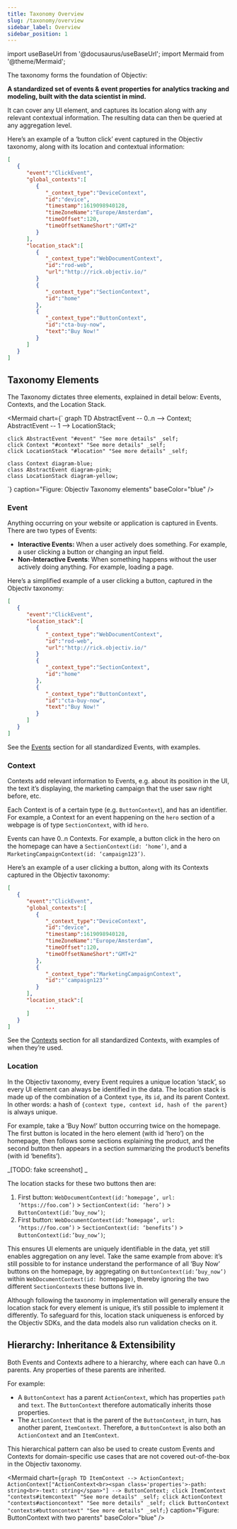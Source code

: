 ```yaml
---
title: Taxonomy Overview
slug: /taxonomy/overview
sidebar_label: Overview
sidebar_position: 1
---
```


import useBaseUrl from '@docusaurus/useBaseUrl';
import Mermaid from '@theme/Mermaid';

The taxonomy forms the foundation of Objectiv: 

**A standardized set of events & event properties for analytics tracking and modeling, built with the data scientist in mind.**

It can cover any UI element, and captures its location along with any relevant contextual information. The resulting data can then be queried at any aggregation level.

Here’s an example of a ‘button click’ event captured in the Objectiv taxonomy, along with its location and contextual information:

```json title="Example: Button click with context (shortened)"
[
   {
      "event":"ClickEvent",
      "global_contexts":[
         {
            "_context_type":"DeviceContext",
            "id":"device",
            "timestamp":1619098940128,
            "timeZoneName":"Europe/Amsterdam",
            "timeOffset":120,
            "timeOffsetNameShort":"GMT+2"
         }
      ],
      "location_stack":[
         {
            "_context_type":"WebDocumentContext",
            "id":"rod-web",
            "url":"http://rick.objectiv.io/"
         }
         {
            "_context_type":"SectionContext",
            "id":"home"
         },
         {
            "_context_type":"ButtonContext",
            "id":"cta-buy-now",
            "text":"Buy Now!"
         }
      ]
   }
]
```

## Taxonomy Elements
The Taxonomy dictates three elements, explained in detail below: Events, Contexts, and the Location Stack.

<Mermaid chart={`
	graph TD
		AbstractEvent -- 0..n --> Context;
		AbstractEvent -- 1 --> LocationStack;
    
    click AbstractEvent "#event" "See more details" _self;
    click Context "#context" "See more details" _self;
    click LocationStack "#location" "See more details" _self;
    
    class Context diagram-blue;
    class AbstractEvent diagram-pink;
    class LocationStack diagram-yellow;
`}  caption="Figure: Objectiv Taxonomy elements" baseColor="blue" />


### Event

Anything occurring on your website or application is captured in Events. There are two types of Events:
*   **Interactive Events:** When a user actively does something. For example, a user clicking a button or changing an input field. 
*   **Non-Interactive Events**: When something happens without the user actively doing anything. For example, loading a page.

Here’s a simplified example of a user clicking a button, captured in the Objectiv taxonomy:

```json title="Example: Button click (shortened)"
[
   {
      "event":"ClickEvent",
      "location_stack":[
         {
            "_context_type":"WebDocumentContext",
            "id":"rod-web",
            "url":"http://rick.objectiv.io/"
         }
         {
            "_context_type":"SectionContext",
            "id":"home"
         },
         {
            "_context_type":"ButtonContext",
            "id":"cta-buy-now",
            "text":"Buy Now!"
         }
      ]
   }
]
```

See the [Events](events) section for all standardized Events, with examples.


### Context

Contexts add relevant information to Events, e.g. about its position in the UI, the text it’s displaying, the marketing campaign that the user saw right before, etc. 

Each Context is of a certain type (e.g. `ButtonContext`), and has an identifier. For example, a Context for an event happening on the `hero` section of a webpage is of type `SectionContext`, with id `hero`. 

Events can have 0..n Contexts. For example, a button click in the hero on the homepage can have a `SectionContext(id: ‘home’)`, and a `MarketingCampaignContext(id: ‘campaign123’)`.

Here’s an example of a user clicking a button, along with its Contexts captured in the Objectiv taxonomy:

```json title="Example: Multiple Contexts (shortened)"
[
   {
      "event":"ClickEvent",
      "global_contexts":[
         {
            "_context_type":"DeviceContext",
            "id":"device",
            "timestamp":1619098940128,
            "timeZoneName":"Europe/Amsterdam",
            "timeOffset":120,
            "timeOffsetNameShort":"GMT+2"
         },
         {
            "_context_type":"MarketingCampaignContext",
            "id":"‘campaign123’"
         }
      ],
      "location_stack":[
            ...
      ]
   }
]
```

See the [Contexts](contexts) section for all standardized Contexts, with examples of when they’re used.


### Location

In the Objectiv taxonomy, every Event requires a unique location ‘stack’, so every UI element can always be identified in the data. The location stack is made up of the combination of a Context `type`, its `id`, and its parent Context. In other words: a hash of `{context type, context id, hash of the parent}` is always unique.

For example, take a ‘Buy Now!’ button occurring twice on the homepage. The first button is located in the hero element (with id ‘hero’) on the homepage, then follows some sections explaining the product, and the second button then appears in a section summarizing the product’s benefits (with id ‘benefits’). 

_[TODO: fake screenshot] _

The location stacks for these two buttons then are:



1. First button: `WebDocumentContext(id:’homepage’, url: ‘https://foo.com’)` > `SectionContext(id: ‘hero’)` > `ButtonContext(id:’buy_now’)`;
2. First button: `WebDocumentContext(id:’homepage’, url: ‘https://foo.com’)` > `SectionContext(id: ‘benefits’)` > `ButtonContext(id:’buy_now’)`;

This ensures UI elements are uniquely identifiable in the data, yet still enables aggregation on any level. Take the same example from above: it’s still possible to for instance understand the performance of all ‘Buy Now’ buttons on the homepage, by aggregating on `ButtonContext(id:’buy_now’)` within `WebDocumentContext(id: `homepage`)`, thereby ignoring the two different `SectionContext`s these buttons live in.

Although following the taxonomy in implementation will generally ensure the location stack for every element is unique, it’s still possible to implement it differently. To safeguard for this, location stack uniqueness is enforced by the Objectiv SDKs, and the data models also run validation checks on it.


## Hierarchy: Inheritance & Extensibility

Both Events and Contexts adhere to a hierarchy, where each can have 0..n parents. Any properties of these parents are inherited. 

For example:
*   A `ButtonContext` has a parent `ActionContext`, which has properties `path` and `text`. The `ButtonContext` therefore automatically inherits those properties. 
*   The `ActionContext` that is the parent of the `ButtonContext`, in turn, has another parent, `ItemContext`. Therefore, a `ButtonContext` is also both an `ActionContext` and an `ItemContext`.

This hierarchical pattern can also be used to create custom Events and Contexts for domain-specific use cases that are not covered out-of-the-box in the Objectiv taxonomy.


<Mermaid chart={`
	graph TD
		ItemContext --> ActionContext;
		ActionContext["ActionContext<br><span class='properties'>-path: string<br>-text: string</span>"] --> ButtonContext;
    click ItemContext "contexts#itemcontext" "See more details" _self;
    click ActionContext "contexts#actioncontext" "See more details" _self;
    click ButtonContext "contexts#buttoncontext" "See more details" _self;
`}  caption="Figure: ButtonContext with two parents" baseColor="blue" />